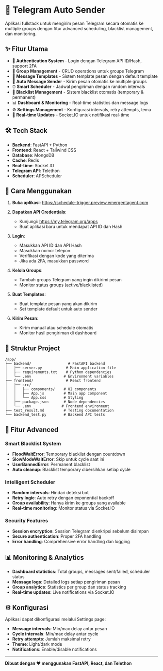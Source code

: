 # 🤖 Telegram Auto Sender

Aplikasi fullstack untuk mengirim pesan Telegram secara otomatis ke multiple groups dengan fitur advanced scheduling, blacklist management, dan monitoring.

## ✨ Fitur Utama

- 🔐 **Authentication System** - Login dengan Telegram API ID/Hash, support 2FA
- 👥 **Group Management** - CRUD operations untuk groups Telegram
- 📝 **Message Templates** - Sistem template pesan dengan default template
- 🚀 **Auto Message Sender** - Kirim pesan otomatis ke multiple groups
- ⏰ **Smart Scheduler** - Jadwal pengiriman dengan random intervals
- 🚫 **Blacklist Management** - Sistem blacklist otomatis (temporary & permanent)
- 📊 **Dashboard & Monitoring** - Real-time statistics dan message logs
- ⚙️ **Settings Management** - Konfigurasi intervals, retry attempts, tema
- 🔄 **Real-time Updates** - Socket.IO untuk notifikasi real-time

## 🛠️ Tech Stack

- **Backend**: FastAPI + Python
- **Frontend**: React + Tailwind CSS
- **Database**: MongoDB
- **Cache**: Redis
- **Real-time**: Socket.IO
- **Telegram API**: Telethon
- **Scheduler**: APScheduler

## 🚀 Cara Menggunakan

1. **Buka aplikasi**: https://schedule-trigger.preview.emergentagent.com

2. **Dapatkan API Credentials**:
   - Kunjungi: https://my.telegram.org/apps
   - Buat aplikasi baru untuk mendapat API ID dan Hash

3. **Login**:
   - Masukkan API ID dan API Hash
   - Masukkan nomor telepon
   - Verifikasi dengan kode yang diterima
   - Jika ada 2FA, masukkan password

4. **Kelola Groups**:
   - Tambah groups Telegram yang ingin dikirimi pesan
   - Monitor status groups (active/blacklisted)

5. **Buat Templates**:
   - Buat template pesan yang akan dikirim
   - Set template default untuk auto sender

6. **Kirim Pesan**:
   - Kirim manual atau schedule otomatis
   - Monitor hasil pengiriman di dashboard

## 📁 Struktur Project

```
/app/
├── backend/                 # FastAPI backend
│   ├── server.py           # Main application file
│   ├── requirements.txt    # Python dependencies
│   └── .env               # Environment variables
├── frontend/               # React frontend
│   ├── src/
│   │   ├── components/    # UI components
│   │   ├── App.js         # Main app component
│   │   └── App.css        # Styling
│   ├── package.json       # Node dependencies
│   └── .env              # Frontend environment
├── test_result.md         # Testing documentation
└── backend_test.py        # Backend API tests
```

## 🔧 Fitur Advanced

### Smart Blacklist System
- **FloodWaitError**: Temporary blacklist dengan countdown
- **SlowModeWaitError**: Skip untuk cycle saat ini
- **UserBannedError**: Permanent blacklist
- **Auto cleanup**: Blacklist temporary dibersihkan setiap cycle

### Intelligent Scheduler
- **Random intervals**: Hindari deteksi bot
- **Retry logic**: Auto retry dengan exponential backoff
- **Group availability**: Hanya kirim ke groups yang available
- **Real-time monitoring**: Monitor status via Socket.IO

### Security Features
- **Session encryption**: Session Telegram dienkripsi sebelum disimpan
- **Secure authentication**: Proper 2FA handling
- **Error handling**: Comprehensive error handling dan logging

## 📊 Monitoring & Analytics

- **Dashboard statistics**: Total groups, messages sent/failed, scheduler status
- **Message logs**: Detailed logs setiap pengiriman pesan
- **Group analytics**: Statistics per group dan status tracking
- **Real-time updates**: Live notifications via Socket.IO

## ⚙️ Konfigurasi

Aplikasi dapat dikonfigurasi melalui Settings page:
- **Message intervals**: Min/max delay antar pesan
- **Cycle intervals**: Min/max delay antar cycle
- **Retry attempts**: Jumlah maksimal retry
- **Theme**: Light/dark mode
- **Notifications**: Enable/disable notifications

---

**Dibuat dengan ❤️ menggunakan FastAPI, React, dan Telethon**